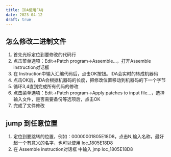 ```yaml
---
title: IDA使用FAQ
date: 2023-04-12
draft: true
---
```


## 怎么修改二进制文件

1. 首先光标定位到要修改的代码行
2. 点击菜单选项：Edit->Patch program->Assemble...，打开Assemble instruction对话框
3. 在 Instruction中输入汇编代码后，点击OK按钮。IDA会实时的转成机器码
4. 点击OK后，IDA会根据机器码的长度，把修改位置移动到机器码的下一个字节
5. 循环3,4直到完成所有代码的修改
6. 点击菜单选项：Edit->Patch program->Apply patches to input file...，选择输入文件，是否需要备份等选项后，点击OK
7. 完成了文件修改

## jump 到任意位置

1. 定位到要跳转的位置，例如：00000001805E18D8，点击N,输入名称，最好起一个有意义的名字，也可以使用 loc_1805E18D8
2. 在 Assemble instruction对话框 中输入 jmp loc_1805E18D8
